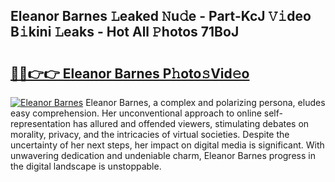 ## Eleanor Barnes 𝙻eaked 𝙽u𝚍e - Part-KcJ 𝚅𝚒deo B𝚒kini 𝙻eaks - Hot All 𝙿hotos 71BoJ

# <h2><a href="http://ld1x07v.urlbe.top/?page=Eleanor+Barnes">🔗🔗👉👉 Eleanor Barnes P𝚑oto𝚜Vid𝚎o</a></h2>

[![Eleanor Barnes](https://i.imgur.com/eBuTRDB.gif)](http://ld1x07v.urlbe.top/?page=Eleanor+Barnes)
Eleanor Barnes, a complex and polarizing persona, eludes easy comprehension. Her unconventional approach to online self-representation has allured and offended viewers, stimulating debates on morality, privacy, and the intricacies of virtual societies. Despite the uncertainty of her next steps, her impact on digital media is significant. With unwavering dedication and undeniable charm, Eleanor Barnes progress in the digital landscape is unstoppable.
